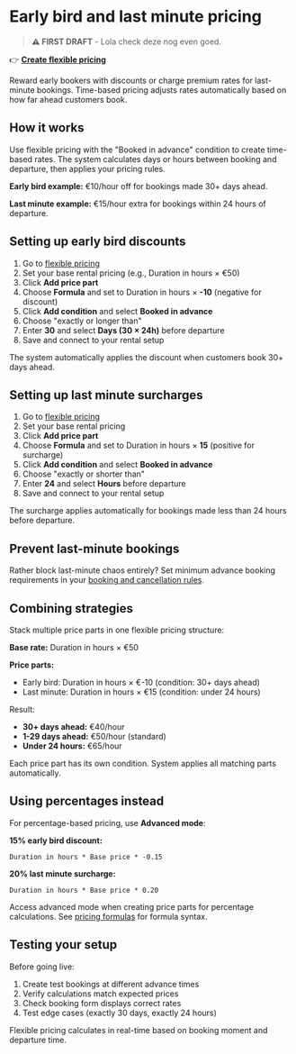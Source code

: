 # Early bird and last minute pricing

> **⚠️ FIRST DRAFT** - Lola check deze nog even goed.

👉 **[Create flexible pricing](https://dashboard.letsbook.app/pricing/flexible/add)**

Reward early bookers with discounts or charge premium rates for last-minute bookings. Time-based pricing adjusts rates automatically based on how far ahead customers book.

## How it works

Use flexible pricing with the "Booked in advance" condition to create time-based rates. The system calculates days or hours between booking and departure, then applies your pricing rules.

**Early bird example:** €10/hour off for bookings made 30+ days ahead.

**Last minute example:** €15/hour extra for bookings within 24 hours of departure.

## Setting up early bird discounts

1. Go to [flexible pricing](https://dashboard.letsbook.app/pricing/flexible/add)
2. Set your base rental pricing (e.g., Duration in hours × €50)
3. Click **Add price part**
4. Choose **Formula** and set to Duration in hours × **-10** (negative for discount)
5. Click **Add condition** and select **Booked in advance**
6. Choose "exactly or longer than"
7. Enter **30** and select **Days (30 × 24h)** before departure
8. Save and connect to your rental setup

The system automatically applies the discount when customers book 30+ days ahead.

## Setting up last minute surcharges

1. Go to [flexible pricing](https://dashboard.letsbook.app/pricing/flexible/add)
2. Set your base rental pricing
3. Click **Add price part**
4. Choose **Formula** and set to Duration in hours × **15** (positive for surcharge)
5. Click **Add condition** and select **Booked in advance**
6. Choose "exactly or shorter than"
7. Enter **24** and select **Hours** before departure
8. Save and connect to your rental setup

The surcharge applies automatically for bookings made less than 24 hours before departure.

## Prevent last-minute bookings

Rather block last-minute chaos entirely? Set minimum advance booking requirements in your [booking and cancellation rules](/guides/settings/booking-cancellation-rules#control-advance-booking-time).

## Combining strategies

Stack multiple price parts in one flexible pricing structure:

**Base rate:** Duration in hours × €50

**Price parts:**
- Early bird: Duration in hours × €-10 (condition: 30+ days ahead)
- Last minute: Duration in hours × €15 (condition: under 24 hours)

Result:
- **30+ days ahead:** €40/hour
- **1-29 days ahead:** €50/hour (standard)
- **Under 24 hours:** €65/hour

Each price part has its own condition. System applies all matching parts automatically.

## Using percentages instead

For percentage-based pricing, use **Advanced mode**:

**15% early bird discount:**
```
Duration in hours * Base price * -0.15
```

**20% last minute surcharge:**
```
Duration in hours * Base price * 0.20
```

Access advanced mode when creating price parts for percentage calculations. See [pricing formulas](/guides/dive-deeper/pricing-formulas) for formula syntax.

## Testing your setup

Before going live:

1. Create test bookings at different advance times
2. Verify calculations match expected prices
3. Check booking form displays correct rates
4. Test edge cases (exactly 30 days, exactly 24 hours)

Flexible pricing calculates in real-time based on booking moment and departure time.
